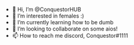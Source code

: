 - 👋 Hi, I’m @ConquestorHUB
- 👀 I’m interested in females :)
- 🌱 I’m currently learning how to be dumb
- 💞️ I’m looking to collaborate on some aios!
- 📫 How to reach me discord, Conquestor#1111
